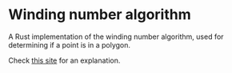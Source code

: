 # Winding number algorithm

A Rust implementation of the winding number algorithm, used for determining if a point is in a polygon.

Check [this site](https://web.archive.org/web/20130126163405/http://geomalgorithms.com/a03-_inclusion.html) for an explanation.
